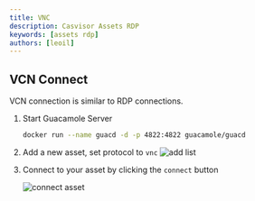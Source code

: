 ```yaml
---
title: VNC
description: Casvisor Assets RDP
keywords: [assets rdp]
authors: [leoil]
---
```


## VCN Connect

VCN connection is similar to RDP connections.

1. Start Guacamole Server

    ```bash
    docker run --name guacd -d -p 4822:4822 guacamole/guacd
    ```

2. Add a new asset, set protocol to `vnc`
    ![add list](/img/asset/asset_list.png)

3. Connect to your asset by clicking the `connect` button

    ![connect asset](/img/asset/vnc.gif)
